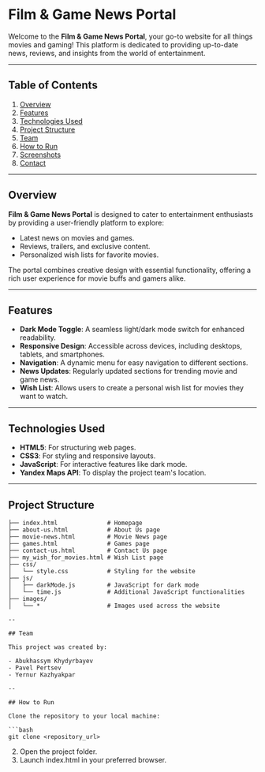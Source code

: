 # Film & Game News Portal

Welcome to the **Film & Game News Portal**, your go-to website for all things movies and gaming! This platform is dedicated to providing up-to-date news, reviews, and insights from the world of entertainment.

---

## Table of Contents

1. [Overview](#overview)
2. [Features](#features)
3. [Technologies Used](#technologies-used)
4. [Project Structure](#project-structure)
5. [Team](#team)
6. [How to Run](#how-to-run)
7. [Screenshots](#screenshots)
8. [Contact](#contact)

---

## Overview

**Film & Game News Portal** is designed to cater to entertainment enthusiasts by providing a user-friendly platform to explore:

- Latest news on movies and games.
- Reviews, trailers, and exclusive content.
- Personalized wish lists for favorite movies.

The portal combines creative design with essential functionality, offering a rich user experience for movie buffs and gamers alike.

---

## Features

- **Dark Mode Toggle**: A seamless light/dark mode switch for enhanced readability.
- **Responsive Design**: Accessible across devices, including desktops, tablets, and smartphones.
- **Navigation**: A dynamic menu for easy navigation to different sections.
- **News Updates**: Regularly updated sections for trending movie and game news.
- **Wish List**: Allows users to create a personal wish list for movies they want to watch.

---

## Technologies Used

- **HTML5**: For structuring web pages.
- **CSS3**: For styling and responsive layouts.
- **JavaScript**: For interactive features like dark mode.
- **Yandex Maps API**: To display the project team's location.

---

## Project Structure

```plaintext
├── index.html              # Homepage
├── about-us.html           # About Us page
├── movie-news.html         # Movie News page
├── games.html              # Games page
├── contact-us.html         # Contact Us page
├── my_wish_for_movies.html # Wish List page
├── css/
│   └── style.css           # Styling for the website
├── js/
│   ├── darkMode.js         # JavaScript for dark mode
│   └── time.js             # Additional JavaScript functionalities
├── images/
│   └── *                   # Images used across the website

-- 

## Team

This project was created by:

- Abukhassym Khydyrbayev
- Pavel Pertsev
- Yernur Kazhyakpar

--

## How to Run

Clone the repository to your local machine:

```bash
git clone <repository_url>
```

2. Open the project folder.
3. Launch index.html in your preferred browser.